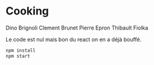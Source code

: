 # Cooking

Dino Brignoli
Clement Brunet
Pierre Epron
Thibault Fiolka

Le code est nul mais bon du react on en a déjà bouffé.

```js
npm install
npm start
```